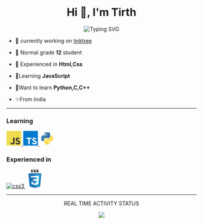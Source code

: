 <h1 align="center">Hi 👋, I'm Tirth</h1>
<p align="center"
<a href="https://git.io/typing-svg"><img src="https://readme-typing-svg.demolab.com?font=Fira+Code&weight=600&size=30&duration=2500&pause=1000&center=true&width=435&lines=frontend+developer+;high+school+student;sarcastically+nerd" align="centre" alt="Typing SVG" /></a>
</p>

- 🔭 currently working on [linktree](https://tirthpatel.ga)

- 📗 Normal grade **12** student

- 📙 Experienced in **Html,Css**

- 📕Learning **JavaScript**

- 📘Want to learn **Python,C,C++**

- ✨From India 

 ---

<p align="left">
</p>
<h3 align="left">Learning</h3>
<p align="left"> <a href="https://www.w3schools.com/js/" target="_blank" rel="noreferrer"> <img src="https://raw.githubusercontent.com/devicons/devicon/master/icons/javascript/javascript-original.svg" alt="javascript" width="40" height="40"/> <a href="https://www.typescriptlang.org/" target="_blank" rel="noreferrer"> <img src="https://raw.githubusercontent.com/devicons/devicon/master/icons/typescript/typescript-original.svg" alt="typescript" width="40" height="40"/> </a> </a> <a href="https://www.python.org" target="_blank" rel="noreferrer"> <img src="https://raw.githubusercontent.com/devicons/devicon/master/icons/python/python-original.svg" alt="python" width="40" height="40"/> </a> </p>

<h3 align="left">Experienced in</h3>
<p align="left">
<a href="https://www.w3schools.com/html/"> <img src="https://www.w3.org/html/logo/badge/html5-badge-h-solo.png" alt="css3" width="39" height="39" target="_blank" rel="noreferrer"> </a>
<a href="https://www.w3schools.com/css/"> <img src="https://raw.githubusercontent.com/devicons/devicon/master/icons/css3/css3-original-wordmark.svg" alt="css3" width="49" height="49" target="_blank" rel="noreferrer">  </a> </p>

 ---

<p align="center"> REAL TIME ACTIVITY STATUS </p>
 <p align="center"> <img src="https://lanyard-profile-readme.vercel.app/api/831051078954909696?theme=DARK&animated=true&hideDiscrim=true&borderRadius=30px&idleMessage=Probably%20doing%20something%20else..." /> </p>

